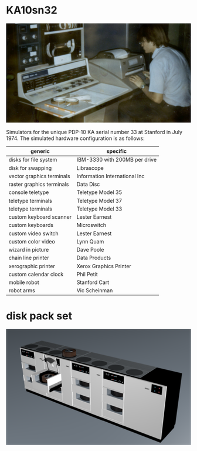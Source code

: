 # KA10sn32

![foo](AI_PDP_dave_poole.png "banner")

Simulators for the unique PDP-10 KA serial number 33 at Stanford in July 1974.
The simulated hardware configuration is as follows:

generic | specific
-------------------------- | --------------------------------
disks for file system | IBM-3330 with 200MB per drive
disk for swapping | Librascope
vector graphics terminals | Information International Inc
raster graphics terminals | Data Disc
console teletype | Teletype Model 35
teletype terminals | Teletype Model 37
teletype terminals | Teletype Model 33
custom keyboard scanner | Lester Earnest
custom keyboards | Microswitch
custom video switch | Lester Earnest
custom color video | Lynn Quam
wizard in picture | Dave Poole
chain line printer | Data Products
xerographic printer | Xerox Graphics Printer
custom calendar clock | Phil Petit
mobile robot | Stanford Cart
robot arms | Vic Scheinman

# disk pack set
![foo](big_IBM_magnetic_disk_drives_3330+3333.png "banner")
